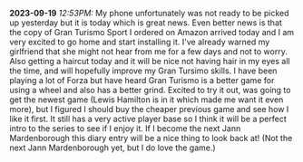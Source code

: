 **2023-09-19**
_12:53PM:_ My phone unfortunately was not ready to be picked up yesterday but it is today which is great news. Even better news is that the copy of Gran Turismo Sport I ordered on Amazon arrived today and I am very excited to go home and start installing it. I've already warned my girlfriend that she might not hear from me for a few days and not to worry. Also getting a haircut today and it will be nice not having hair in my eyes all the time, and will hopefully improve my Gran Tursimo skills. I have been playing a lot of Forza but have heard Gran Turismo is a better game for using a wheel and also has a better grind. Excited to try it out, was going to get the newest game (Lewis Hamilton is in it which made me want it even more), but I figured I should buy the cheaper previous game and see how I like it first. It still has a very active player base so I think it will be a perfect intro to the series to see if I enjoy it. If I become the next Jann Mardenborough this diary entry will be a nice thing to look back at! (Not the next Jann Mardenborough yet, but I do love the game.)